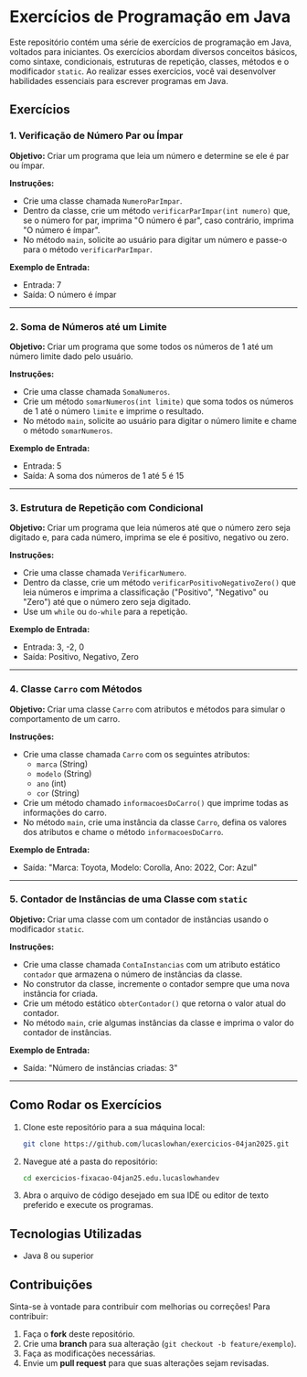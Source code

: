 # Exercícios de Programação em Java

Este repositório contém uma série de exercícios de programação em Java, voltados para iniciantes. Os exercícios abordam diversos conceitos básicos, como sintaxe, condicionais, estruturas de repetição, classes, métodos e o modificador `static`. Ao realizar esses exercícios, você vai desenvolver habilidades essenciais para escrever programas em Java.

## Exercícios

### 1. Verificação de Número Par ou Ímpar
**Objetivo:** Criar um programa que leia um número e determine se ele é par ou ímpar.

**Instruções:**
- Crie uma classe chamada `NumeroParImpar`.
- Dentro da classe, crie um método `verificarParImpar(int numero)` que, se o número for par, imprima "O número é par", caso contrário, imprima "O número é ímpar".
- No método `main`, solicite ao usuário para digitar um número e passe-o para o método `verificarParImpar`.

**Exemplo de Entrada:**
- Entrada: 7
- Saída: O número é ímpar

---

### 2. Soma de Números até um Limite
**Objetivo:** Criar um programa que some todos os números de 1 até um número limite dado pelo usuário.

**Instruções:**
- Crie uma classe chamada `SomaNumeros`.
- Crie um método `somarNumeros(int limite)` que soma todos os números de 1 até o número `limite` e imprime o resultado.
- No método `main`, solicite ao usuário para digitar o número limite e chame o método `somarNumeros`.

**Exemplo de Entrada:**
- Entrada: 5
- Saída: A soma dos números de 1 até 5 é 15

---

### 3. Estrutura de Repetição com Condicional
**Objetivo:** Criar um programa que leia números até que o número zero seja digitado e, para cada número, imprima se ele é positivo, negativo ou zero.

**Instruções:**
- Crie uma classe chamada `VerificarNumero`.
- Dentro da classe, crie um método `verificarPositivoNegativoZero()` que leia números e imprima a classificação ("Positivo", "Negativo" ou "Zero") até que o número zero seja digitado.
- Use um `while` ou `do-while` para a repetição.

**Exemplo de Entrada:**
- Entrada: 3, -2, 0
- Saída: Positivo, Negativo, Zero

---

### 4. Classe `Carro` com Métodos
**Objetivo:** Criar uma classe `Carro` com atributos e métodos para simular o comportamento de um carro.

**Instruções:**
- Crie uma classe chamada `Carro` com os seguintes atributos:
    - `marca` (String)
    - `modelo` (String)
    - `ano` (int)
    - `cor` (String)
- Crie um método chamado `informacoesDoCarro()` que imprime todas as informações do carro.
- No método `main`, crie uma instância da classe `Carro`, defina os valores dos atributos e chame o método `informacoesDoCarro`.

**Exemplo de Entrada:**
- Saída: "Marca: Toyota, Modelo: Corolla, Ano: 2022, Cor: Azul"

---

### 5. Contador de Instâncias de uma Classe com `static`
**Objetivo:** Criar uma classe com um contador de instâncias usando o modificador `static`.

**Instruções:**
- Crie uma classe chamada `ContaInstancias` com um atributo estático `contador` que armazena o número de instâncias da classe.
- No construtor da classe, incremente o contador sempre que uma nova instância for criada.
- Crie um método estático `obterContador()` que retorna o valor atual do contador.
- No método `main`, crie algumas instâncias da classe e imprima o valor do contador de instâncias.

**Exemplo de Entrada:**
- Saída: "Número de instâncias criadas: 3"

---

## Como Rodar os Exercícios

1. Clone este repositório para a sua máquina local:

    ```bash
    git clone https://github.com/lucaslowhan/exercicios-04jan2025.git
    ```

2. Navegue até a pasta do repositório:

    ```bash
    cd exercicios-fixacao-04jan25.edu.lucaslowhandev
    ```

3. Abra o arquivo de código desejado em sua IDE ou editor de texto preferido e execute os programas.

## Tecnologias Utilizadas
- Java 8 ou superior

## Contribuições

Sinta-se à vontade para contribuir com melhorias ou correções! Para contribuir:

1. Faça o **fork** deste repositório.
2. Crie uma **branch** para sua alteração (`git checkout -b feature/exemplo`).
3. Faça as modificações necessárias.
4. Envie um **pull request** para que suas alterações sejam revisadas.
